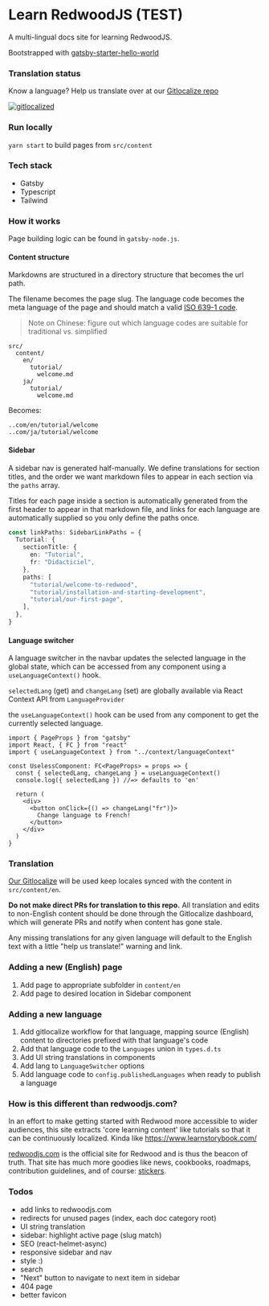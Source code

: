# Learn RedwoodJS (TEST)

A multi-lingual docs site for learning RedwoodJS.

Bootstrapped with [gatsby-starter-hello-world](https://github.com/gatsbyjs/gatsby-starter-hello-world)

### Translation status

Know a language? Help us translate over at our [Gitlocalize repo](https://gitlocalize.com/repo/5536)

[![gitlocalized ](https://gitlocalize.com/repo/5536/fr/badge.svg)](https://gitlocalize.com/repo/5536/fr?utm_source=badge)

### Run locally

`yarn start` to build pages from `src/content`

### Tech stack

- Gatsby
- Typescript
- Tailwind

### How it works

Page building logic can be found in `gatsby-node.js`.

#### Content structure

Markdowns are structured in a directory structure that becomes the url path.

The filename becomes the page slug. The language code becomes the meta language of the page and should match a valid [ISO 639-1 code](https://en.wikipedia.org/wiki/List_of_ISO_639-1_codes).

> Note on Chinese: figure out which language codes are suitable for traditional vs. simplified

```
src/
  content/
    en/
      tutorial/
        welcome.md
    ja/
      tutorial/
        welcome.md

```

Becomes:

```
..com/en/tutorial/welcome
..com/ja/tutorial/welcome

```

#### Sidebar

A sidebar nav is generated half-manually. We define translations for section titles, and the order we want markdown files to appear in each section via the `paths` array.

Titles for each page inside a section is automatically generated from the first header to appear in that markdown file, and links for each language are automatically supplied so you only define the paths once.

```ts
const linkPaths: SidebarLinkPaths = {
  Tutorial: {
    sectionTitle: {
      en: "Tutorial",
      fr: "Didacticiel",
    },
    paths: [
      "tutorial/welcome-to-redwood",
      "tutorial/installation-and-starting-development",
      "tutorial/our-first-page",
    ],
  },
}
```

#### Language switcher

A language switcher in the navbar updates the selected language in the global state, which can be accessed from any component using a `useLanguageContext()` hook.

`selectedLang` (get) and `changeLang` (set) are globally available via React Context API from `LanguageProvider`

the `useLanguageContext()` hook can be used from any component to get the currently selected language.

```tsx
import { PageProps } from "gatsby"
import React, { FC } from "react"
import { useLanguageContext } from "../context/languageContext"

const UselessComponent: FC<PageProps> = props => {
  const { selectedLang, changeLang } = useLanguageContext()
  console.log({ selectedLang }) //=> defaults to 'en'

  return (
    <div>
      <button onClick={() => changeLang("fr")}>
        Change language to French!
      </button>
    </div>
  )
}
```

### Translation

[Our Gitlocalize](https://gitlocalize.com/repo/5536) will be used keep locales synced with the content in `src/content/en`.

**Do not make direct PRs for translation to this repo.** All translation and edits to non-English content should be done through the Gitlocalize dashboard, which will generate PRs and notify when content has gone stale.

Any missing translations for any given language will default to the English text with a little "help us translate!" warning and link.

### Adding a new (English) page

1. Add page to appropriate subfolder in `content/en`
2. Add page to desired location in Sidebar component

### Adding a new language

1. Add gitlocalize workflow for that language, mapping source (English) content to directories prefixed with that language's code
2. Add that language code to the `Languages` union in `types.d.ts`
3. Add UI string translations in components
4. Add lang to `LanguageSwitcher` options
5. Add language code to `config.publishedLanguages` when ready to publish a language

### How is this different than redwoodjs.com?

In an effort to make getting started with Redwood more accessible to wider audiences, this site extracts 'core learning content' like tutorials so that it can be continuously localized. Kinda like https://www.learnstorybook.com/

[redwoodjs.com](https://redwoodjs.com/) is the official site for Redwood and is thus the beacon of truth. That site has much more goodies like news, cookbooks, roadmaps, contribution guidelines, and of course: [stickers](https://redwoodjs.com/stickers).

### Todos

- add links to redwoodjs.com
- redirects for unused pages (index, each doc category root)
- UI string translation
- sidebar: highlight active page (slug match)
- SEO (react-helmet-async)
- responsive sidebar and nav
- style :)
- search
- "Next" button to navigate to next item in sidebar
- 404 page
- better favicon
